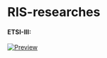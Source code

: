 # RIS-researches


#### ETSI-III: 
[![Preview](https://img.shields.io/badge/Download-%F0%9F%93%84%20PDF-blue.svg)](https://github.com/MohammadRaziei/RIS-researches/releases/download/__preview__/ETSI-III.pdf)
